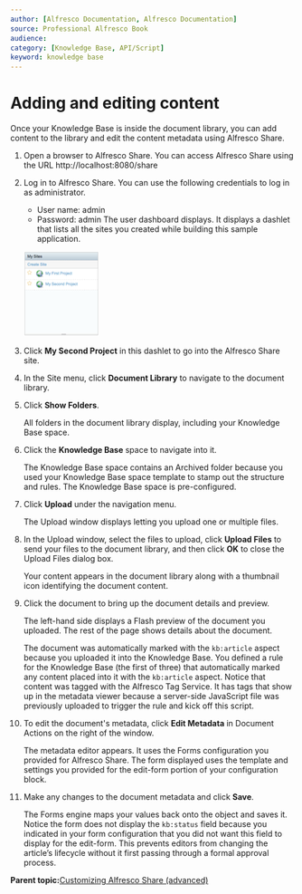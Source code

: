 ```yaml
---
author: [Alfresco Documentation, Alfresco Documentation]
source: Professional Alfresco Book
audience: 
category: [Knowledge Base, API/Script]
keyword: knowledge base
---
```


# Adding and editing content

Once your Knowledge Base is inside the document library, you can add content to the library and edit the content metadata using Alfresco Share.

1.  Open a browser to Alfresco Share. You can access Alfresco Share using the URL http://localhost:8080/share

2.  Log in to Alfresco Share. You can use the following credentials to log in as administrator.

    -   User name: admin
    -   Password: admin
    The user dashboard displays. It displays a dashlet that lists all the sites you created while building this sample application.

    ![](../images/kb-share-sitedashlet.png)

3.  Click **My Second Project** in this dashlet to go into the Alfresco Share site.

4.  In the Site menu, click **Document Library** to navigate to the document library.

5.  Click **Show Folders**.

    All folders in the document library display, including your Knowledge Base space.

6.  Click the **Knowledge Base** space to navigate into it.

    The Knowledge Base space contains an Archived folder because you used your Knowledge Base space template to stamp out the structure and rules. The Knowledge Base space is pre-configured.

7.  Click **Upload** under the navigation menu.

    The Upload window displays letting you upload one or multiple files.

8.  In the Upload window, select the files to upload, click **Upload Files** to send your files to the document library, and then click **OK** to close the Upload Files dialog box.

    Your content appears in the document library along with a thumbnail icon identifying the document content.

9.  Click the document to bring up the document details and preview.

    The left-hand side displays a Flash preview of the document you uploaded. The rest of the page shows details about the document.

    The document was automatically marked with the `kb:article` aspect because you uploaded it into the Knowledge Base. You defined a rule for the Knowledge Base \(the first of three\) that automatically marked any content placed into it with the `kb:article` aspect. Notice that content was tagged with the Alfresco Tag Service. It has tags that show up in the metadata viewer because a server-side JavaScript file was previously uploaded to trigger the rule and kick off this script.

10. To edit the document's metadata, click **Edit Metadata** in Document Actions on the right of the window.

    The metadata editor appears. It uses the Forms configuration you provided for Alfresco Share. The form displayed uses the template and settings you provided for the edit-form portion of your configuration block.

11. Make any changes to the document metadata and click **Save**.

    The Forms engine maps your values back onto the object and saves it. Notice the form does not display the `kb:status` field because you indicated in your form configuration that you did not want this field to display for the edit-form. This prevents editors from changing the article’s lifecycle without it first passing through a formal approval process.


**Parent topic:**[Customizing Alfresco Share \(advanced\)](../concepts/kb-share-customize-adv.md)

